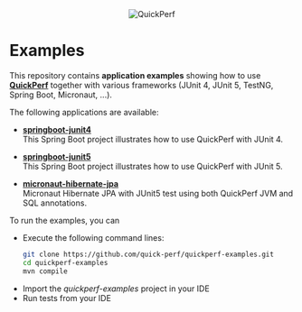 <div align="center">
<img src="https://pbs.twimg.com/profile_banners/926219963333038086/1518645789" alt="QuickPerf"/>
</div>

# Examples

This repository contains **application examples** showing how to use **[QuickPerf](https://github.com/quick-perf/quickperf)** together with various frameworks (JUnit 4, JUnit 5, TestNG, Spring Boot, Micronaut, ...).

The following applications are available:

* **[springboot-junit4](springboot-junit4)**<br>
  This Spring Boot project illustrates how to use QuickPerf with JUnit 4. 

* **[springboot-junit5](springboot-junit5)**<br>
This Spring Boot project illustrates how to use QuickPerf with JUnit 5. 

* **[micronaut-hibernate-jpa](micronaut-hibernate-jpa)**<br>
Micronaut Hibernate JPA with JUnit5 test using both QuickPerf JVM and SQL annotations. 

To run the examples, you can
* Execute the following command lines:
  ```bash
  git clone https://github.com/quick-perf/quickperf-examples.git
  cd quickperf-examples
  mvn compile
  ```
* Import the _quickperf-examples_ project in your IDE
* Run tests from your IDE